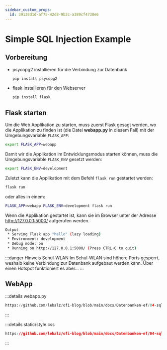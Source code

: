 ```yaml
---
sidebar_custom_props:
  id: 39138d1d-af75-42d8-9b2c-a389cf4738e6
---
```

# Simple SQL Injection Example

## Vorbereitung

- psycopg2 installieren für die Verbindung zur Datenbank

    ```bash
    pip install psycopg2
    ```

- flask installieren für den Webserver

    ```bash
    pip install flask
    ```

## Flask starten

Um die Web Applikation zu starten, muss zuerst Flask gesagt werden, wo die Applikation zu finden ist (die Datei __webapp.py__ in diesem Fall) mit der Umgebungsvariable `FLASK_APP`:


```bash
export FLASK_APP=webapp
```

Damit wir die Applikation im Entwicklungsmodus starten können, muss die Umgebungsvariable `FLASK_ENV` gesetzt werden:

```bash
export FLASK_ENV=development
```

Zuletzt kann die Applikation mit dem Befehl `flask run` gestartet werden:

```bash
flask run
```

oder alles in einem:

```bash
FLASK_APP=webapp FLASK_ENV=development flask run
```

Wenn die Applikation gestartet ist, kann sie im Browser unter der Adresse http://127.0.0.1:5000/ aufgerufen werden.


```bash
Output
 * Serving Flask app "hello" (lazy loading)
 * Environment: development
 * Debug mode: on
 * Running on http://127.0.0.1:5000/ (Press CTRL+C to quit)
```

:::danger Hinweis Schul-WLAN
Im Schul-WLAN sind höhere Ports gesperrt, weshalb keine Verbindung zur Datenbank aufgebaut werden kann. Über einen Hotspot funktioniert es aber...
:::


## WebApp

:::details webapp.py

```py reference title="webapp.py"
https://github.com/lebalz/ofi-blog/blob/main/docs/Datenbanken-ef/04-sql-injection/snippets/webapp.py
```

:::


:::details static/style.css

```css reference title="static/style.css"
https://github.com/lebalz/ofi-blog/blob/main/docs/Datenbanken-ef/04-sql-injection/snippets/static/style.css
```

:::
